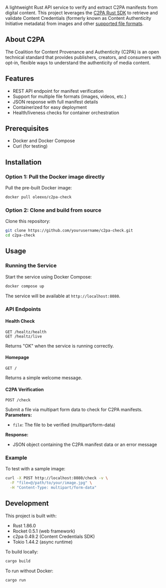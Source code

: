 A lightweight Rust API service to verify and extract C2PA manifests from digital content. This project leverages the [C2PA Rust SDK](https://opensource.contentauthenticity.org/docs/rust-sdk/) to retrieve and validate Content Credentials (formerly known as Content Authenticity Initiative metadata) from images and other [supported file formats](https://opensource.contentauthenticity.org/docs/rust-sdk/docs/supported-formats/).
## About C2PA
The Coalition for Content Provenance and Authenticity (C2PA) is an open technical standard that provides publishers, creators, and consumers with opt-in, flexible ways to understand the authenticity of media content.
## Features
- REST API endpoint for manifest verification
- Support for multiple file formats (images, videos, etc.)
- JSON response with full manifest details
- Containerized for easy deployment
- Health/liveness checks for container orchestration

## Prerequisites
- Docker and Docker Compose
- Curl (for testing)

## Installation
### Option 1: Pull the Docker image directly
Pull the pre-built Docker image:
``` bash
docker pull oleexo/c2pa-check
```

### Option 2: Clone and build from source
Clone this repository:

``` bash
git clone https://github.com/yourusername/c2pa-check.git
cd c2pa-check
```
## Usage
### Running the Service
Start the service using Docker Compose:
``` bash
docker compose up
```
The service will be available at `http://localhost:8080`.
### API Endpoints
#### Health Check
``` 
GET /healtz/health
GET /healtz/live
```
Returns "OK" when the service is running correctly.
#### Homepage
``` 
GET /
```
Returns a simple welcome message.
#### C2PA Verification
``` 
POST /check
```
Submit a file via multipart form data to check for C2PA manifests.
**Parameters:**
- `file`: The file to be verified (multipart/form-data)

**Response:**
- JSON object containing the C2PA manifest data or an error message

### Example
To test with a sample image:
``` bash
curl -X POST http://localhost:8080/check -v \
  -F "file=@/path/to/your/image.jpg" \
  -H "Content-Type: multipart/form-data"
```
## Development
This project is built with:
- Rust 1.86.0
- Rocket 0.5.1 (web framework)
- c2pa 0.49.2 (Content Credentials SDK)
- Tokio 1.44.2 (async runtime)

To build locally:
``` bash
cargo build
```
To run without Docker:
``` bash
cargo run
```
